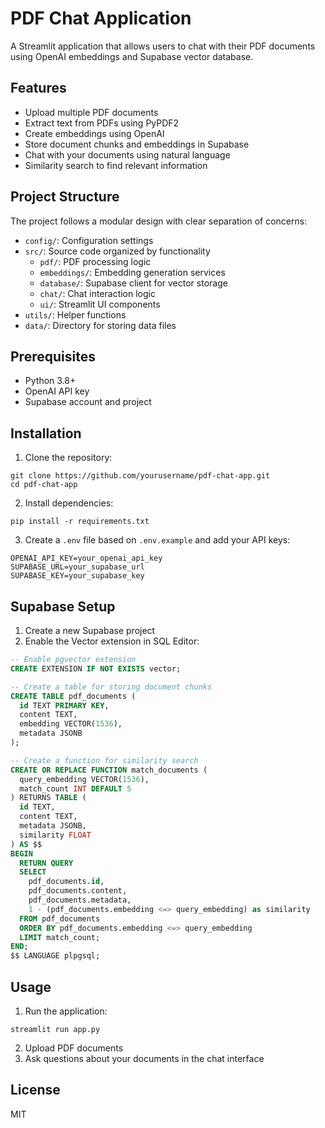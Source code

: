 # PDF Chat Application

A Streamlit application that allows users to chat with their PDF documents using OpenAI embeddings and Supabase vector database.

## Features

- Upload multiple PDF documents
- Extract text from PDFs using PyPDF2
- Create embeddings using OpenAI
- Store document chunks and embeddings in Supabase
- Chat with your documents using natural language
- Similarity search to find relevant information

## Project Structure

The project follows a modular design with clear separation of concerns:

- `config/`: Configuration settings
- `src/`: Source code organized by functionality
  - `pdf/`: PDF processing logic
  - `embeddings/`: Embedding generation services
  - `database/`: Supabase client for vector storage
  - `chat/`: Chat interaction logic
  - `ui/`: Streamlit UI components
- `utils/`: Helper functions
- `data/`: Directory for storing data files

## Prerequisites

- Python 3.8+
- OpenAI API key
- Supabase account and project

## Installation

1. Clone the repository:
```
git clone https://github.com/yourusername/pdf-chat-app.git
cd pdf-chat-app
```

2. Install dependencies:
```
pip install -r requirements.txt
```

3. Create a `.env` file based on `.env.example` and add your API keys:
```
OPENAI_API_KEY=your_openai_api_key
SUPABASE_URL=your_supabase_url
SUPABASE_KEY=your_supabase_key
```

## Supabase Setup

1. Create a new Supabase project
2. Enable the Vector extension in SQL Editor:
```sql
-- Enable pgvector extension
CREATE EXTENSION IF NOT EXISTS vector;

-- Create a table for storing document chunks
CREATE TABLE pdf_documents (
  id TEXT PRIMARY KEY,
  content TEXT,
  embedding VECTOR(1536),
  metadata JSONB
);

-- Create a function for similarity search
CREATE OR REPLACE FUNCTION match_documents (
  query_embedding VECTOR(1536),
  match_count INT DEFAULT 5
) RETURNS TABLE (
  id TEXT,
  content TEXT,
  metadata JSONB,
  similarity FLOAT
) AS $$
BEGIN
  RETURN QUERY
  SELECT
    pdf_documents.id,
    pdf_documents.content,
    pdf_documents.metadata,
    1 - (pdf_documents.embedding <=> query_embedding) as similarity
  FROM pdf_documents
  ORDER BY pdf_documents.embedding <=> query_embedding
  LIMIT match_count;
END;
$$ LANGUAGE plpgsql;
```

## Usage

1. Run the application:
```
streamlit run app.py
```

2. Upload PDF documents
3. Ask questions about your documents in the chat interface

## License

MIT

